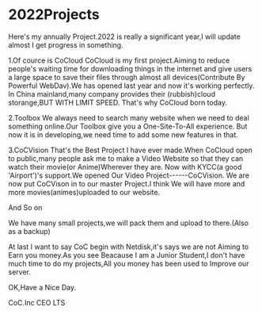 # 2022Projects
Here's my annually Project.2022 is really a significant year,I will update almost I get progress in something.

1.Of cource is CoCloud
CoCloud is my first project.Aiming to reduce people's waiting time for downloading things in the internet and give users a large space to save their files through almost all devices(Contribute By Powerful WebDav).We has opened last year and now it's working perfectly.
In China mainland,many company provides their (rubbish)cloud storange,BUT WITH LIMIT SPEED.  That's why CoCloud born today.

2.Toolbox
We always need to search many website when we need to deal something online.Our Toolbox give you a One-Site-To-All experience.
But now it is in developing,we need time to add some new features in that.

3.CoCVision
That's the Best Project I have ever made.When CoCloud open to public,many people ask me to make a Video Website so that they can watch their movie(or Anime)Wherever they are.
Now with KYCC(a good 'Airport')'s support.We opened Our Video Project------CoCVision.
We are now put CoCVison in to our master Project.I think We will have more and more movies(animes)uploaded to our website.

And So on

We have many small projects,we will pack them and upload to there.(Also as a backup)

At last I want to say CoC begin with Netdisk,it's says we are not Aiming to Earn you money.As you see Beacause I am a Junior Student,I don't have much time to do my projects,All you money has been used to Improve our server.

OK,Have a Nice Day.

CoC.Inc CEO LTS
